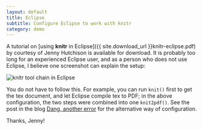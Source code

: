 ```yaml
---
layout: default
title: Eclipse
subtitle: Configure Eclipse to work with knitr
category: demo
---
```


A tutorial on [using **knitr** in Eclipse]({{ site.download_url }}knitr-eclipse.pdf) by courtesy of Jenny Hutchison is available for download. It is probably too long for an experienced Eclipse user, and as a person who does not use Eclipse, I believe one screenshot can explain the setup:

![knitr tool chain in Eclipse](http://i.imgur.com/00ub1.png)

You do not have to follow this. For example, you can run `knit()` first to get the tex document, and let Eclipse compile tex to PDF; in the above configuration, the two steps were combined into one `knit2pdf()`. See the post in the blog [Dang, another error](http://danganothererror.wordpress.com/2012/04/13/getting-knitr-to-work-with-statet/) for the alternative way of configuration.

Thanks, Jenny!

